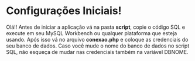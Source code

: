 # Configurações Iniciais!

Olá!! Antes de iniciar a aplicação vá na pasta **script**, copie o código SQL  e execute em seu MySQL Workbench ou qualquer plataforma que esteja usando. Após isso vá no arquivo **conexao.php** e coloque as credenciais do seu banco de dados. Caso você mude o nome do banco de dados no script SQL, não esqueça de mudar nas credenciais também na variável DBNOME.